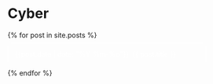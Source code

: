 # Cyber
<style>
.centered-flex {
  display: flex;
  flex-flow: column nowrap;
  width: 100%;
  max-width: 900px;
}
.centered-flex > * {
  margin: .5em 0;
  padding: 1em;
  border-radius: 7px;
  border: 1px solid #fff;
  cursor: pointer;
  text-decoration: none;
  display: grid;
  grid-template-columns: auto 1fr;
  grid-gap: .5em;
  color: #fff;
  text-shadow: none;
}
.centered-flex > *:hover {
  text-decoration: underline;
}
* {
  box-sizing: border-box;
}
</style>
<div class="centered-flex">
  {% for post in site.posts %}
  <a href="{{ post.url }}"><span>{{post.date | date: "%Y-%m-%d"}}</span><span>{{ post.title }}</span></a>
  {% endfor %}
</div>
